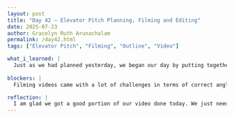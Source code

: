 ```yaml
---
layout: post
title: "Day 42 – Elevator Pitch Planning, Filming and Editing"
date: 2025-07-23
author: Gracelyn Ruth Arunachalam
permalink: /day42.html
tags: ["Elevator Pitch", "Filming", "Outline", "Video"]

what_i_learned: |
  Just as we had planned yesterday, we began our day by putting together ideas that we had brainstormed the day before. The next step was for us to decide on locations and film techniques to use when filming each snippet of our final video. We picked various natural locations around campus and filmed our clips. We did have to take multiple shots and angles to decide on which one would work well with our video. During the latter half of our day, we worked on editing our video and finding the various internet sourced videos of hair, satellites etc, that we had planned to incorporate. I was also able to find some background music for our video that we could use.
  
blockers: |
  Filming videos came with a lot of challenges in terms of correct angle, lighting and smooth transitions. Ensuring that everthing was right took a lot of time to plan and film.

reflection: |
  I am glad we got a good portion of our video done today. We just need to voice it over, add in the transitions and subtitles and we should have our pitch ready. Throughout today I was also able to reflect on key achievements we had made as a team and recall those moments, escpecially when we drew out a flowchart of each stage of our project for the pitch.
---
```

